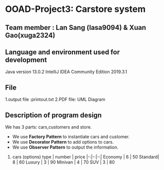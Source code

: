 # OOAD-Project3: Carstore system
## Team member : Lan Sang (lasa9094)  & Xuan Gao(xuga2324)

## Language and environment used for development 
Java version 13.0.2
IntelliJ IDEA Community Edition 2019.3.1

## File
1.output file :printout.txt
2.PDF file: UML Diagram

## Description of program design
We has 3 parts: cars,customers and store.
* We use **Factory Pattern** to instantiate cars and customer.
* We use **Decorator Pattern** to add options to cars.
* We use **Observer Pattern** to output the information.

1. cars (options)
type | number | price
|-:|-:|-:| 
Economy | 6 | 50
Standard| 8 | 60
Luxury  | 3 | 90
Minivan | 4 | 70
SUV     | 3 | 80
